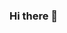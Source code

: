 ### Hi there 👋

<!--
**bhatara007/bhatara007** is a ✨ _special_ ✨ repository because its `README.md` (this file) appears on your GitHub profile.
  
<hr>


  
Here are some ideas to get you started:

📈 My GitHub Stats
  
  ![Top Languages Card](https://github-readme-stats.vercel.app/api/top-langs/?username=bhatara007&layout=compact&theme=tokyonight&langs_count=10&hide=CMake,Makefile)
  ![Github stats](https://github-readme-stats.vercel.app/api?username=bhatara007&theme=tokyonight&show_icons=true&count_private=true&) 
  
- 🔭 I’m currently working on ...
- 🌱 I’m currently learning ...
- 👯 I’m looking to collaborate on ...
- 🤔 I’m looking for help with ...
- 💬 Ask me about ...
- 📫 How to reach me: ...
- 😄 Pronouns: ...
- ⚡ Fun fact: ...
-->
